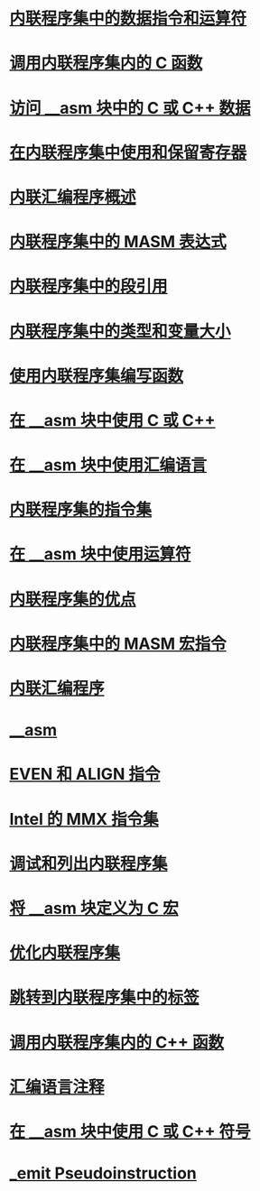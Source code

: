 # [内联程序集中的数据指令和运算符](data-directives-and-operators-in-inline-assembly.md)
# [调用内联程序集内的 C 函数](calling-c-functions-in-inline-assembly.md)
# [访问 __asm 块中的 C 或 C++ 数据](accessing-c-or-cpp-data-in-asm-blocks.md)
# [在内联程序集中使用和保留寄存器](using-and-preserving-registers-in-inline-assembly.md)
# [内联汇编程序概述](inline-assembler-overview.md)
# [内联程序集中的 MASM 表达式](masm-expressions-in-inline-assembly.md)
# [内联程序集中的段引用](segment-references-in-inline-assembly.md)
# [内联程序集中的类型和变量大小](type-and-variable-sizes-in-inline-assembly.md)
# [使用内联程序集编写函数](writing-functions-with-inline-assembly.md)
# [在 __asm 块中使用 C 或 C++](using-c-or-cpp-in-asm-blocks.md)
# [在 __asm 块中使用汇编语言](using-assembly-language-in-asm-blocks.md)
# [内联程序集的指令集](instruction-set-for-inline-assembly.md)
# [在 __asm 块中使用运算符](using-operators-in-asm-blocks.md)
# [内联程序集的优点](advantages-of-inline-assembly.md)
# [内联程序集中的 MASM 宏指令](masm-macro-directives-in-inline-assembly.md)
# [内联汇编程序](inline-assembler.md)
# [__asm](asm.md)
# [EVEN 和 ALIGN 指令](even-and-align-directives.md)
# [Intel 的 MMX 指令集](intel-s-mmx-instruction-set.md)
# [调试和列出内联程序集](debugging-and-listings-for-inline-assembly.md)
# [将 __asm 块定义为 C 宏](defining-asm-blocks-as-c-macros.md)
# [优化内联程序集](optimizing-inline-assembly.md)
# [跳转到内联程序集中的标签](jumping-to-labels-in-inline-assembly.md)
# [调用内联程序集内的 C++ 函数](calling-cpp-functions-in-inline-assembly.md)
# [汇编语言注释](assembly-language-comments.md)
# [在 __asm 块中使用 C 或 C++ 符号](using-c-or-cpp-symbols-in-asm-blocks.md)
# [_emit Pseudoinstruction](emit-pseudoinstruction.md)
